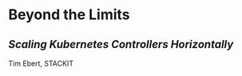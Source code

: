 # Beyond the Limits

## <em>Scaling Kubernetes Controllers Horizontally</em>

Tim Ebert, STACKIT

<!-- .slide: data-background-color="#1f1e24" -->
